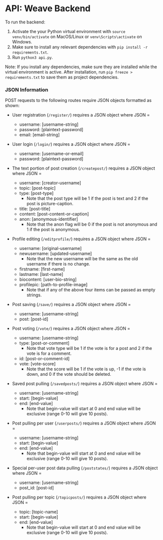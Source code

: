 # API: Weave Backend

To run the backend: 
1. Activate the your Python virtual environment with `source venv/bin/activate` on MacOS/Linux or `venv\Scripts\activate` on Windows. 
2. Make sure to install any relevant dependencies with `pip install -r requirements.txt`.
3. Run `python3 api.py`. 

Note: If you install any dependencies, make sure they are installed while the virtual environment is active. After installation, run `pip freeze > requirements.txt` to save them as project dependencies.

### JSON Information

POST requests to the following routes require JSON objects formatted as shown:

* User registration (`/register/`) requires a JSON object where JSON =
    * username: \[username-string\]
    * password: \[plaintext-password\]
    * email: \[email-string\]

* User login (`/login/`) requires a JSON object where JSON = 
    * username: \[username-or-email\]
    * password: \[plaintext-password\]

* The text portion of post creation (`/createpost/`) requires a JSON object where JSON = 
    * username: \[creator-username\]
    * topic: \[post-topic\]
    * type: \[post-type\]
        * Note that the post type will be 1 if the post is text and 2 if the post is picture-caption.
    * title: \[post-title\]
    * content: \[post-content-or-caption\]
    * anon: \[anonymous-identifier\]
        * Note that the anon flag will be 0 if the post is not anonymous and 1 if the post is anonymous. 

* Profile editing (`/editprofile/`) requires a JSON object where JSON = 
    * username: \[original-username\]
    * newusername: \[updated-username\]
        * Note that the new username will be the same as the old username if there is no change.
    * firstname: \[first-name\]
    * lastname: \[last-name\]
    * biocontent: \[user-bio-string\]
    * profilepic: \[path-to-profile-image\]
        * Note that if any of the above four items can be passed as empty strings.

* Post saving (`/save/`) requires a JSON object where JSON = 
    * username: \[username-string\]
    * post: \[post-id\]

* Post voting (`/vote/`) requires a JSON object where JSON = 
    * username: \[username-string\]
    * type: \[post-or-comment\]
        * Note that vote type will be 1 if the vote is for a post and 2 if the vote is for a comment.
    * id: \[post-or-comment-id\]
    * vote: \[vote-score\]
        * Note that the score will be 1 if the vote is up, -1 if the vote is down, and 0 if the vote should be deleted.

* Saved post pulling (`/savedposts/`) requires a JSON object where JSON = 
    * username: \[username-string\]
    * start: \[begin-value\]
    * end: \[end-value\]
        * Note that begin-value will start at 0 and end value will be exclusive (range 0-10 will give 10 posts).

* Post pulling per user (`/userposts/`) requires a JSON object where JSON = 
    * username: \[username-string\]
    * start: \[begin-value\]
    * end: \[end-value\]
        * Note that begin-value will start at 0 and end value will be exclusive (range 0-10 will give 10 posts).

* Special per-user post data pulling (`/poststates/`) requires a JSON object where JSON = 
    * username: \[username-string\]
    * post_id: \[post-id\]

* Post pulling per topic (`/topicposts/`) requires a JSON object where JSON = 
    * topic: \[topic-name\]
    * start: \[begin-value\]
    * end: \[end-value\]
        * Note that begin-value will start at 0 and end value will be exclusive (range 0-10 will give 10 posts).